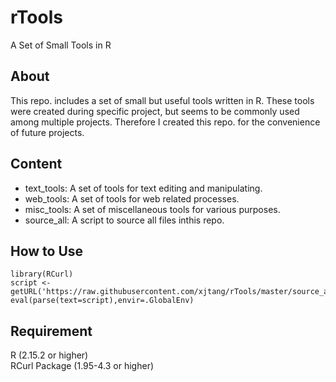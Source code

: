 rTools
======

A Set of Small Tools in R

About
------

This repo. includes a set of small but useful tools written in R. These tools were created during specific project, but seems to be commonly used among multiple projects. Therefore I created this repo. for the convenience of future projects.

Content
------

- text_tools: A set of tools for text editing and manipulating.
- web_tools: A set of tools for web related processes.
- misc_tools: A set of miscellaneous tools for various purposes.  
- source_all: A script to source all files inthis repo.  

How to Use
-------

    library(RCurl)  
    script <- getURL('https://raw.githubusercontent.com/xjtang/rTools/master/source_all.R',ssl.verifypeer=F)  
    eval(parse(text=script),envir=.GlobalEnv)  

Requirement
------

R (2.15.2 or higher)  
RCurl Package (1.95-4.3 or higher)
